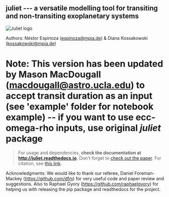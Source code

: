 juliet --- a versatile modelling tool for transiting and non-transiting exoplanetary systems
---

![Juliet logo](juliet.png?raw=true)

Authors: Néstor Espinoza (espinoza@mpia.de) & Diana Kossakowski (kossakowski@mpia.de)

# Note: This version has been updated by Mason MacDougall (macdougall@astro.ucla.edu) to accept transit duration as an input (see 'example' folder for notebook example) -- if you want to use ecc-omega-rho inputs, use original *juliet* package

> For usage and dependencies, **check the documentation at http://juliet.readthedocs.io.**
> Don't forget to [check out the paper](https://arxiv.org/abs/1812.08549).
> For citation, see [this link](https://github.com/nespinoza/juliet/wiki/Citing-the-code).

Acknowledgments: We would like to thank our referee, Daniel Foreman-Mackey (https://github.com/dfm) for very useful code and paper review and suggestions. Also to Raphael Gyory (https://github.com/raphaelgyory) for helping us with releasing the pip package and readthedocs for the project.
